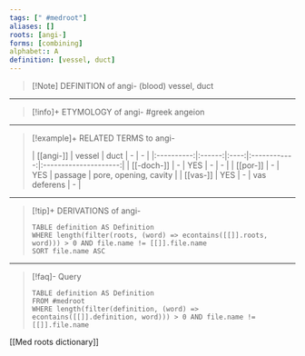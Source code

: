 ```yaml
---
tags: [" #medroot"]
aliases: []
roots: [angi-]
forms: [combining]
alphabet:: A
definition: [vessel, duct]
---
```

>[!Note] DEFINITION of angi-
>(blood) vessel, duct
_____
>[!info]+ ETYMOLOGY of angi-
>#greek angeion
_____
>[!example]+ RELATED TERMS to angi-
>
>| [[angi-]]  | vessel | duct |      -       |           -           |
|:----------:|:------:|:----:|:------------:|:---------------------:|
| [[-doch-]] |   -    | YES  |      -       |           -           |
|  [[por-]]  |   -    | YES  |   passage    | pore, opening, cavity |
|  [[vas-]]  |  YES   |  -   | vas deferens | -                      |
_____
>[!tip]+ DERIVATIONS of angi-
>```dataview
>TABLE definition AS Definition 
>WHERE length(filter(roots, (word) => econtains([[]].roots, word))) > 0 AND file.name != [[]].file.name
>SORT file.name ASC
>```
_____
>[!faq]- Query
>
>```dataview
>TABLE definition AS Definition
>FROM #medroot
>WHERE length(filter(definition, (word) => econtains([[]].definition, word))) > 0 AND file.name != [[]].file.name
>```

[[Med roots dictionary]]